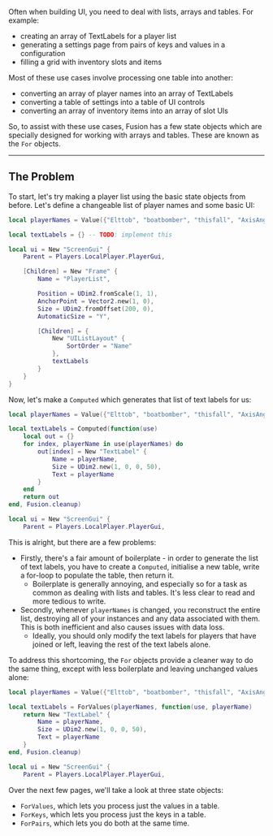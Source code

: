 Often when building UI, you need to deal with lists, arrays and tables. For
example:

- creating an array of TextLabels for a player list
- generating a settings page from pairs of keys and values in a configuration
- filling a grid with inventory slots and items

Most of these use cases involve processing one table into another:

- converting an array of player names into an array of TextLabels
- converting a table of settings into a table of UI controls
- converting an array of inventory items into an array of slot UIs

So, to assist with these use cases, Fusion has a few state objects which are
specially designed for working with arrays and tables. These are known as the
`For` objects.

-----

## The Problem

To start, let's try making a player list using the basic state objects from
before. Let's define a changeable list of player names and some basic UI:

```Lua linenums="1"
local playerNames = Value({"Elttob", "boatbomber", "thisfall", "AxisAngles"})

local textLabels = {} -- TODO: implement this

local ui = New "ScreenGui" {
    Parent = Players.LocalPlayer.PlayerGui,

    [Children] = New "Frame" {
        Name = "PlayerList",

        Position = UDim2.fromScale(1, 1),
        AnchorPoint = Vector2.new(1, 0),
        Size = UDim2.fromOffset(200, 0),
        AutomaticSize = "Y",

        [Children] = {
            New "UIListLayout" {
                SortOrder = "Name"
            },
            textLabels
        }
    }
}
```

Now, let's make a `Computed` which generates that list of text labels for us:

```Lua linenums="1" hl_lines="3-13"
local playerNames = Value({"Elttob", "boatbomber", "thisfall", "AxisAngles"})

local textLabels = Computed(function(use)
    local out = {}
    for index, playerName in use(playerNames) do
        out[index] = New "TextLabel" {
            Name = playerName,
            Size = UDim2.new(1, 0, 0, 50),
            Text = playerName
        }
    end
    return out
end, Fusion.cleanup)

local ui = New "ScreenGui" {
    Parent = Players.LocalPlayer.PlayerGui,
```

This is alright, but there are a few problems:

- Firstly, there's a fair amount of boilerplate - in order to generate the list
of text labels, you have to create a `Computed`, initialise a new table, write a
for-loop to populate the table, then return it.
    - Boilerplate is generally annoying, and especially so for a task as common
    as dealing with lists and tables. It's less clear to read and more tedious
    to write.
- Secondly, whenever `playerNames` is changed, you reconstruct the entire list,
destroying all of your instances and any data associated with them. This is both
inefficient and also causes issues with data loss.
    - Ideally, you should only modify the text labels for players that have
    joined or left, leaving the rest of the text labels alone.

To address this shortcoming, the `For` objects provide a cleaner way to do the
same thing, except with less boilerplate and leaving unchanged values alone:

```Lua linenums="1" hl_lines="3-9"
local playerNames = Value({"Elttob", "boatbomber", "thisfall", "AxisAngles"})

local textLabels = ForValues(playerNames, function(use, playerName)
    return New "TextLabel" {
        Name = playerName,
        Size = UDim2.new(1, 0, 0, 50),
        Text = playerName
    }
end, Fusion.cleanup)

local ui = New "ScreenGui" {
    Parent = Players.LocalPlayer.PlayerGui,
```

Over the next few pages, we'll take a look at three state objects:

- `ForValues`, which lets you process just the values in a table.
- `ForKeys`, which lets you process just the keys in a table.
- `ForPairs`, which lets you do both at the same time.
